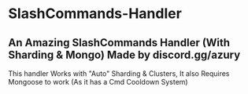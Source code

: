 # SlashCommands-Handler
An Amazing SlashCommands Handler (With Sharding &amp; Mongo) Made by discord.gg/azury
---
This handler Works with "Auto" Sharding & Clusters, It also Requires Mongoose to work (As it has a Cmd Cooldown System)
